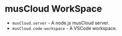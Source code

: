 # musCloud WorkSpace
* ` musCloud.server ` - A node.js musCloud server.
* ` musCloud.code-workspace ` - A VSCode workspace.